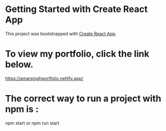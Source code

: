 # Getting Started with Create React App

This project was bootstrapped with [Create React App](https://github.com/facebook/create-react-app).
# To view my portfolio, click the link below.

https://amarsinghportfolio.netlify.app/

# The correct way to run a project with npm is : 
npm start or npm run start
